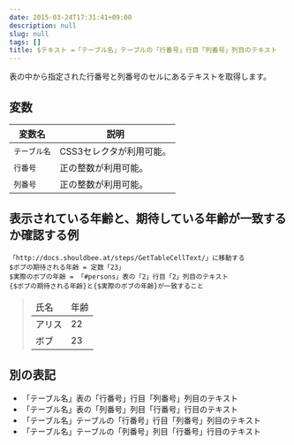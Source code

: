 ```yaml
---
date: 2015-03-24T17:31:41+09:00
description: null
slug: null
tags: []
title: $テキスト =「テーブル名」テーブルの「行番号」行目「列番号」列目のテキスト
---
```


表の中から指定された行番号と列番号のセルにあるテキストを取得します。

## 変数

変数名 | 説明
------|---------
`テーブル名` | CSS3セレクタが利用可能。
`行番号` | 正の整数が利用可能。
`列番号` | 正の整数が利用可能。

## 表示されている年齢と、期待している年齢が一致するか確認する例

```
「http://docs.shouldbee.at/steps/GetTableCellText/」に移動する
$ボブの期待される年齢 = 定数「23」
$実際のボブの年齢 = 「#persons」表の「2」行目「2」列目のテキスト
{$ボブの期待される年齢}と{$実際のボブの年齢}が一致すること
```

<blockquote>
<table id="persons">
  <thead>
    <tr>
        <td>氏名</td>
        <td>年齢</td>
    </tr>
  </thead>
  <tbody>
    <tr>
        <td>アリス</td>
        <td>22</td>
    </tr>
    <tr>
        <td>ボブ</td>
        <td>23</td>
    </tr>
  </tbody>
</table>
</blockquote>

## 別の表記

* 「テーブル名」表の「行番号」行目「列番号」列目のテキスト
* 「テーブル名」表の「列番号」列目「行番号」行目のテキスト
* 「テーブル名」テーブルの「行番号」行目「列番号」列目のテキスト
* 「テーブル名」テーブルの「列番号」列目「行番号」行目のテキスト
